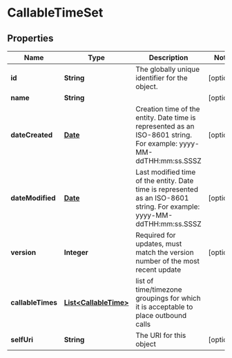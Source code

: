 
# CallableTimeSet

## Properties
Name | Type | Description | Notes
------------ | ------------- | ------------- | -------------
**id** | **String** | The globally unique identifier for the object. |  [optional]
**name** | **String** |  |  [optional]
**dateCreated** | [**Date**](Date.md) | Creation time of the entity. Date time is represented as an ISO-8601 string. For example: yyyy-MM-ddTHH:mm:ss.SSSZ |  [optional]
**dateModified** | [**Date**](Date.md) | Last modified time of the entity. Date time is represented as an ISO-8601 string. For example: yyyy-MM-ddTHH:mm:ss.SSSZ |  [optional]
**version** | **Integer** | Required for updates, must match the version number of the most recent update |  [optional]
**callableTimes** | [**List&lt;CallableTime&gt;**](CallableTime.md) | list of time/timezone groupings for which it is acceptable to place outbound calls | 
**selfUri** | **String** | The URI for this object |  [optional]



